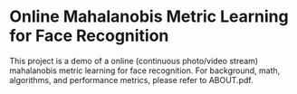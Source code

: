 # Online Mahalanobis Metric Learning for Face Recognition

This project is a demo of a online (continuous photo/video stream) mahalanobis metric learning for face recognition.
For background, math, algorithms, and performance metrics, please refer to ABOUT.pdf.
